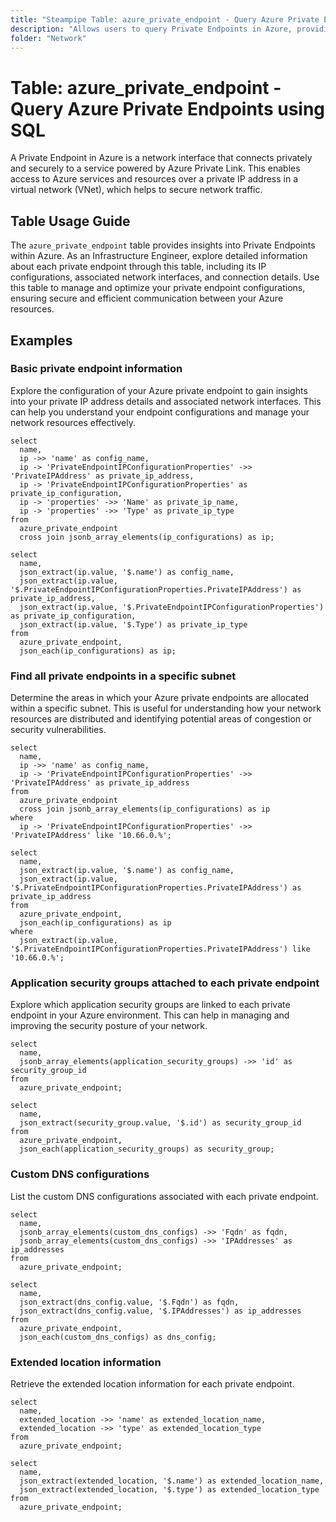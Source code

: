 ```yaml
---
title: "Steampipe Table: azure_private_endpoint - Query Azure Private Endpoints using SQL"
description: "Allows users to query Private Endpoints in Azure, providing detailed information about each private endpoint, including its associated network interfaces, IP configurations, and connection details."
folder: "Network"
---
```


# Table: azure_private_endpoint - Query Azure Private Endpoints using SQL

A Private Endpoint in Azure is a network interface that connects privately and securely to a service powered by Azure Private Link. This enables access to Azure services and resources over a private IP address in a virtual network (VNet), which helps to secure network traffic.

## Table Usage Guide

The `azure_private_endpoint` table provides insights into Private Endpoints within Azure. As an Infrastructure Engineer, explore detailed information about each private endpoint through this table, including its IP configurations, associated network interfaces, and connection details. Use this table to manage and optimize your private endpoint configurations, ensuring secure and efficient communication between your Azure resources.

## Examples

### Basic private endpoint information
Explore the configuration of your Azure private endpoint to gain insights into your private IP address details and associated network interfaces. This can help you understand your endpoint configurations and manage your network resources effectively.

```sql+postgres
select
  name,
  ip ->> 'name' as config_name,
  ip -> 'PrivateEndpointIPConfigurationProperties' ->> 'PrivateIPAddress' as private_ip_address,
  ip -> 'PrivateEndpointIPConfigurationProperties' as private_ip_configuration,
  ip -> 'properties' ->> 'Name' as private_ip_name,
  ip -> 'properties' ->> 'Type' as private_ip_type
from
  azure_private_endpoint
  cross join jsonb_array_elements(ip_configurations) as ip;
```

```sql+sqlite
select
  name,
  json_extract(ip.value, '$.name') as config_name,
  json_extract(ip.value, '$.PrivateEndpointIPConfigurationProperties.PrivateIPAddress') as private_ip_address,
  json_extract(ip.value, '$.PrivateEndpointIPConfigurationProperties') as private_ip_configuration,
  json_extract(ip.value, '$.Type') as private_ip_type
from
  azure_private_endpoint,
  json_each(ip_configurations) as ip;
```

### Find all private endpoints in a specific subnet
Determine the areas in which your Azure private endpoints are allocated within a specific subnet. This is useful for understanding how your network resources are distributed and identifying potential areas of congestion or security vulnerabilities.

```sql+postgres
select
  name,
  ip ->> 'name' as config_name,
  ip -> 'PrivateEndpointIPConfigurationProperties' ->> 'PrivateIPAddress' as private_ip_address
from
  azure_private_endpoint
  cross join jsonb_array_elements(ip_configurations) as ip
where
  ip -> 'PrivateEndpointIPConfigurationProperties' ->> 'PrivateIPAddress' like '10.66.0.%';
```

```sql+sqlite
select
  name,
  json_extract(ip.value, '$.name') as config_name,
  json_extract(ip.value, '$.PrivateEndpointIPConfigurationProperties.PrivateIPAddress') as private_ip_address
from
  azure_private_endpoint,
  json_each(ip_configurations) as ip
where
  json_extract(ip.value, '$.PrivateEndpointIPConfigurationProperties.PrivateIPAddress') like '10.66.0.%';
```

### Application security groups attached to each private endpoint
Explore which application security groups are linked to each private endpoint in your Azure environment. This can help in managing and improving the security posture of your network.

```sql+postgres
select
  name,
  jsonb_array_elements(application_security_groups) ->> 'id' as security_group_id
from
  azure_private_endpoint;
```

```sql+sqlite
select
  name,
  json_extract(security_group.value, '$.id') as security_group_id
from
  azure_private_endpoint,
  json_each(application_security_groups) as security_group;
```

### Custom DNS configurations
List the custom DNS configurations associated with each private endpoint.

```sql+postgres
select
  name,
  jsonb_array_elements(custom_dns_configs) ->> 'Fqdn' as fqdn,
  jsonb_array_elements(custom_dns_configs) ->> 'IPAddresses' as ip_addresses
from
  azure_private_endpoint;
```

```sql+sqlite
select
  name,
  json_extract(dns_config.value, '$.Fqdn') as fqdn,
  json_extract(dns_config.value, '$.IPAddresses') as ip_addresses
from
  azure_private_endpoint,
  json_each(custom_dns_configs) as dns_config;
```

### Extended location information
Retrieve the extended location information for each private endpoint.

```sql+postgres
select
  name,
  extended_location ->> 'name' as extended_location_name,
  extended_location ->> 'type' as extended_location_type
from
  azure_private_endpoint;
```

```sql+sqlite
select
  name,
  json_extract(extended_location, '$.name') as extended_location_name,
  json_extract(extended_location, '$.type') as extended_location_type
from
  azure_private_endpoint;
```
